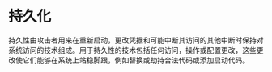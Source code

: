 # 持久化
持久性由攻击者用来在重新启动，更改凭据和可能中断其访问的其他中断时保持对系统访问的技术组成。用于持久性的技术包括任何访问，操作或配置更改，这些更改使它们能够在系统上站稳脚跟，例如替换或劫持合法代码或添加启动代码。